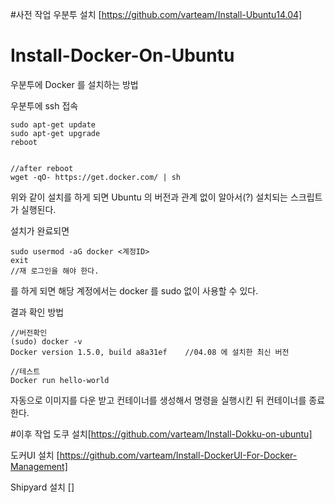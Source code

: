 #사전 작업
우분투 설치 [https://github.com/varteam/Install-Ubuntu14.04]

# Install-Docker-On-Ubuntu
우분투에 Docker 를 설치하는 방법

우분투에 ssh 접속

    sudo apt-get update
    sudo apt-get upgrade
    reboot
    
    
    //after reboot
    wget -qO- https://get.docker.com/ | sh

위와 같이 설치를 하게 되면 Ubuntu 의 버전과 관계 없이 알아서(?) 설치되는 스크립트가 실행된다.

설치가 완료되면

    sudo usermod -aG docker <계정ID>
    exit
    //재 로그인을 해야 한다.

를 하게 되면 해당 계정에서는 docker 를 sudo 없이 사용할 수 있다.

결과 확인 방법

    //버전확인
    (sudo) docker -v
    Docker version 1.5.0, build a8a31ef    //04.08 에 설치한 최신 버전
    
    //테스트
    Docker run hello-world
    
자동으로 이미지를 다운 받고 컨테이너를 생성해서 명령을 실행시킨 뒤 컨테이너를 종료한다.

#이후 작업
도쿠 설치[https://github.com/varteam/Install-Dokku-on-ubuntu]

도커UI 설치 [https://github.com/varteam/Install-DockerUI-For-Docker-Management]

Shipyard 설치 []
